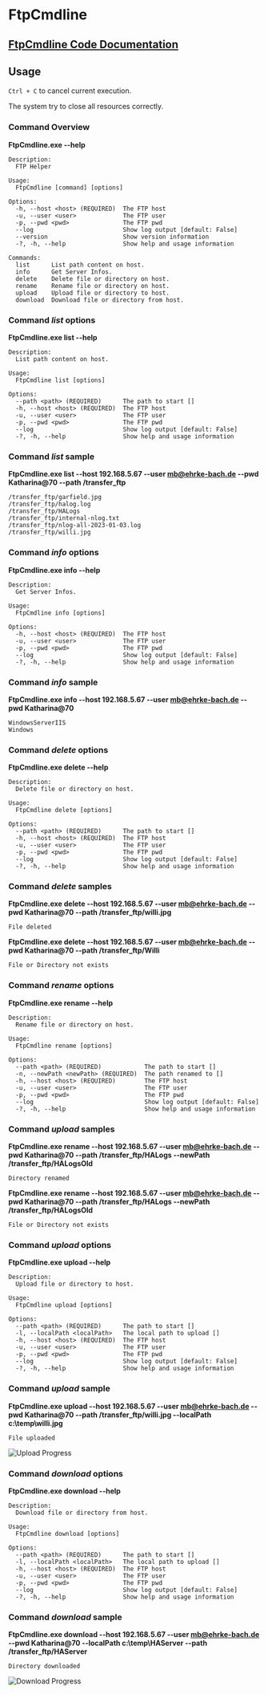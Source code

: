 # FtpCmdline

## [FtpCmdline Code Documentation](FtpCmdline/FtpCmdline.md)

## Usage 

```Ctrl + C``` to cancel current execution.

The system try to close all resources correctly.

### Command Overview

**FtpCmdline.exe --help**

```
Description:
  FTP Helper

Usage:
  FtpCmdline [command] [options]

Options:
  -h, --host <host> (REQUIRED)  The FTP host
  -u, --user <user>             The FTP user
  -p, --pwd <pwd>               The FTP pwd
  --log                         Show log output [default: False]
  --version                     Show version information
  -?, -h, --help                Show help and usage information

Commands:
  list      List path content on host.
  info      Get Server Infos.
  delete    Delete file or directory on host.
  rename    Rename file or directory on host.
  upload    Upload file or directory to host.
  download  Download file or directory from host.
```

### Command *list* options

**FtpCmdline.exe list --help**

```
Description:
  List path content on host.

Usage:
  FtpCmdline list [options]

Options:
  --path <path> (REQUIRED)      The path to start []
  -h, --host <host> (REQUIRED)  The FTP host
  -u, --user <user>             The FTP user
  -p, --pwd <pwd>               The FTP pwd
  --log                         Show log output [default: False]
  -?, -h, --help                Show help and usage information
  ```

### Command *list* sample

**FtpCmdline.exe list --host 192.168.5.67 --user mb@ehrke-bach.de --pwd Katharina@70 --path /transfer_ftp**

```
/transfer_ftp/garfield.jpg
/transfer_ftp/halog.log
/transfer_ftp/HALogs
/transfer_ftp/internal-nlog.txt
/transfer_ftp/nlog-all-2023-01-03.log
/transfer_ftp/willi.jpg
```

### Command *info* options

**FtpCmdline.exe info --help**

```
Description:
  Get Server Infos.

Usage:
  FtpCmdline info [options]

Options:
  -h, --host <host> (REQUIRED)  The FTP host
  -u, --user <user>             The FTP user
  -p, --pwd <pwd>               The FTP pwd
  --log                         Show log output [default: False]
  -?, -h, --help                Show help and usage information
```

### Command *info* sample

**FtpCmdline.exe info --host 192.168.5.67 --user mb@ehrke-bach.de --pwd Katharina@70**

```
WindowsServerIIS
Windows
```

### Command *delete* options

**FtpCmdline.exe delete --help**

```
Description:
  Delete file or directory on host.

Usage:
  FtpCmdline delete [options]

Options:
  --path <path> (REQUIRED)      The path to start []
  -h, --host <host> (REQUIRED)  The FTP host
  -u, --user <user>             The FTP user
  -p, --pwd <pwd>               The FTP pwd
  --log                         Show log output [default: False]
  -?, -h, --help                Show help and usage information
```

### Command *delete* samples

**FtpCmdline.exe delete --host 192.168.5.67 --user mb@ehrke-bach.de --pwd Katharina@70 --path /transfer_ftp/willi.jpg**

```
File deleted
```

**FtpCmdline.exe delete --host 192.168.5.67 --user mb@ehrke-bach.de --pwd Katharina@70 --path /transfer_ftp/Willi**

```
File or Directory not exists
```

### Command *rename* options

**FtpCmdline.exe rename --help**

```
Description:
  Rename file or directory on host.

Usage:
  FtpCmdline rename [options]

Options:
  --path <path> (REQUIRED)            The path to start []
  -n, --newPath <newPath> (REQUIRED)  The path renamed to []
  -h, --host <host> (REQUIRED)        The FTP host
  -u, --user <user>                   The FTP user
  -p, --pwd <pwd>                     The FTP pwd
  --log                               Show log output [default: False]
  -?, -h, --help                      Show help and usage information
```

### Command *upload* samples

**FtpCmdline.exe rename --host 192.168.5.67 --user mb@ehrke-bach.de --pwd Katharina@70 --path /transfer_ftp/HALogs --newPath /transfer_ftp/HALogsOld**

```
Directory renamed
```

**FtpCmdline.exe rename --host 192.168.5.67 --user mb@ehrke-bach.de --pwd Katharina@70 --path /transfer_ftp/HALogs --newPath /transfer_ftp/HALogsOld**

```
File or Directory not exists
```

### Command *upload* options

**FtpCmdline.exe upload --help**

```
Description:
  Upload file or directory to host.

Usage:
  FtpCmdline upload [options]

Options:
  --path <path> (REQUIRED)      The path to start []
  -l, --localPath <localPath>   The local path to upload []
  -h, --host <host> (REQUIRED)  The FTP host
  -u, --user <user>             The FTP user
  -p, --pwd <pwd>               The FTP pwd
  --log                         Show log output [default: False]
  -?, -h, --help                Show help and usage information
```

### Command *upload* sample

**FtpCmdline.exe upload --host 192.168.5.67 --user mb@ehrke-bach.de --pwd Katharina@70 --path /transfer_ftp/willi.jpg --localPath c:\temp\willi.jpg**

```
File uploaded
```

![Upload Progress](upload.gif)

### Command *download* options

**FtpCmdline.exe download --help**

```
Description:
  Download file or directory from host.

Usage:
  FtpCmdline download [options]

Options:
  --path <path> (REQUIRED)      The path to start []
  -l, --localPath <localPath>   The local path to upload []
  -h, --host <host> (REQUIRED)  The FTP host
  -u, --user <user>             The FTP user
  -p, --pwd <pwd>               The FTP pwd
  --log                         Show log output [default: False]
  -?, -h, --help                Show help and usage information
  ```

### Command *download* sample

**FtpCmdline.exe download --host 192.168.5.67 --user mb@ehrke-bach.de --pwd Katharina@70 --localPath c:\temp\HAServer --path /transfer_ftp/HAServer**

```
Directory downloaded
```

![Download Progress](download.gif)
